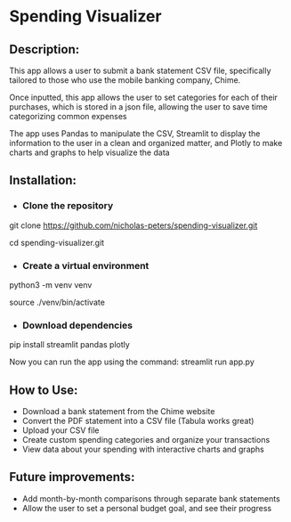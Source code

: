 # Spending Visualizer

## Description:

This app allows a user to submit a bank statement CSV file, specifically tailored to those who use the mobile banking company, Chime.

Once inputted, this app allows the user to set categories for each of their purchases, which is stored in a json file, allowing the
user to save time categorizing common expenses

The app uses Pandas to manipulate the CSV, Streamlit to display the information to the user in a clean and organized matter, and Plotly
to make charts and graphs to help visualize the data

## Installation:

- ### Clone the repository

git clone https://github.com/nicholas-peters/spending-visualizer.git

cd spending-visualizer.git

- ### Create a virtual environment
  
python3 -m venv venv

source ./venv/bin/activate

- ### Download dependencies
  
pip install streamlit pandas plotly

Now you can run the app using the command: streamlit run app.py

## How to Use:

- Download a bank statement from the Chime website
- Convert the PDF statement into a CSV file (Tabula works great)
- Upload your CSV file
- Create custom spending categories and organize your transactions
- View data about your spending with interactive charts and graphs

## Future improvements:

- Add month-by-month comparisons through separate bank statements
- Allow the user to set a personal budget goal, and see their progress





